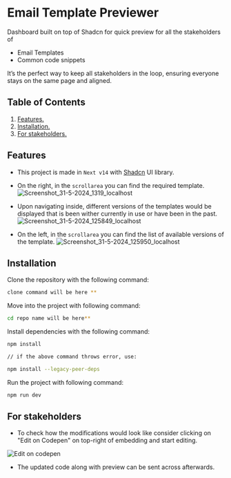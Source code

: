 # Email Template Previewer

Dashboard built on top of Shadcn for quick preview for all the stakeholders of 
- Email Templates 
- Common code snippets

It’s the perfect way to keep all stakeholders in the loop, ensuring everyone stays on the same page and aligned.

## Table of Contents
1. [ Features. ](#features)
2. [ Installation. ](#installation)
2. [ For stakeholders. ](#for-stakeholders)


## Features
- This project is made in ```Next v14``` with [Shadcn](https://ui.shadcn.com/) UI library.
- On the right, in the ```scrollarea``` you can find the required template.
![Screenshot_31-5-2024_1319_localhost](https://github.com/amanchauhann/readmeDemo/assets/44115421/25ea1585-89d2-4ee5-926e-74fd0f00c517)


- Upon navigating inside, different versions of the templates would be displayed that is been wither currently in use or have been in the past.
![Screenshot_31-5-2024_125849_localhost](https://github.com/amanchauhann/readmeDemo/assets/44115421/ea8d2c22-029f-4d45-b59e-374e30ad4527)

- On the left, in the ```scrollarea``` you can find the list of available versions of the template.
![Screenshot_31-5-2024_125950_localhost](https://github.com/amanchauhann/readmeDemo/assets/44115421/d3b9038a-0859-4e04-a2ae-6f58a88c9b1e)




## Installation
Clone the repository with the following command:

```bash
clone command will be here **
```

Move into the project with following command:

```bash
cd repo name will be here**
```

Install dependencies with the following command: 
```bash
npm install

// if the above command throws error, use:

npm install --legacy-peer-deps
```

Run the project with following command:

```bash
npm run dev
```
<a name="desc"></a>
## For stakeholders

- To check how the modifications would look like consider clicking on "Edit on Codepen" on top-right of embedding and start editing.

![Edit on codepen](https://github.com/amanchauhann/readmeDemo/assets/44115421/2b72255d-f8ea-47de-8410-c63be5b08a14)


- The updated code along with preview can be sent across afterwards.


